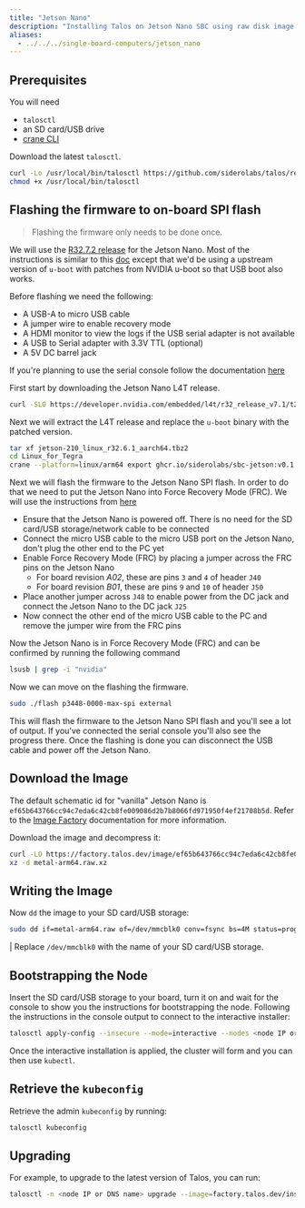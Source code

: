 ```yaml
---
title: "Jetson Nano"
description: "Installing Talos on Jetson Nano SBC using raw disk image."
aliases:
  - ../../../single-board-computers/jetson_nano
---
```


## Prerequisites

You will need

- `talosctl`
- an SD card/USB drive
- [crane CLI](https://github.com/google/go-containerregistry/releases)

Download the latest `talosctl`.

```bash
curl -Lo /usr/local/bin/talosctl https://github.com/siderolabs/talos/releases/download/{{< release >}}/talosctl-$(uname -s | tr "[:upper:]" "[:lower:]")-amd64
chmod +x /usr/local/bin/talosctl
```

## Flashing the firmware to on-board SPI flash

> Flashing the firmware only needs to be done once.

We will use the [R32.7.2 release](https://developer.nvidia.com/embedded/l4t/r32_release_v7.1/t210/jetson-210_linux_r32.7.2_aarch64.tbz2) for the Jetson Nano.
Most of the instructions is similar to this [doc](https://nullr0ute.com/2020/11/installing-fedora-on-the-nvidia-jetson-nano/) except that we'd be using a upstream version of `u-boot` with patches from NVIDIA u-boot so that USB boot also works.

Before flashing we need the following:

- A USB-A to micro USB cable
- A jumper wire to enable recovery mode
- A HDMI monitor to view the logs if the USB serial adapter is not available
- A USB to Serial adapter with 3.3V TTL (optional)
- A 5V DC barrel jack

If you're planning to use the serial console follow the documentation [here](https://www.jetsonhacks.com/2019/04/19/jetson-nano-serial-console/)

First start by downloading the Jetson Nano L4T release.

```bash
curl -SLO https://developer.nvidia.com/embedded/l4t/r32_release_v7.1/t210/jetson-210_linux_r32.7.2_aarch64.tbz2
```

Next we will extract the L4T release and replace the `u-boot` binary with the patched version.

```bash
tar xf jetson-210_linux_r32.6.1_aarch64.tbz2
cd Linux_for_Tegra
crane --platform=linux/arm64 export ghcr.io/siderolabs/sbc-jetson:v0.1.0 - | tar xf - --strip-components=4 -C bootloader/t210ref/p3450-0000/ artifacts/arm64/u-boot/jetson_nano/u-boot.bin
```

Next we will flash the firmware to the Jetson Nano SPI flash.
In order to do that we need to put the Jetson Nano into Force Recovery Mode (FRC).
We will use the instructions from [here](https://developer.download.nvidia.com/embedded/L4T/r32_Release_v4.4/r32_Release_v4.4-GMC3/T210/l4t_quick_start_guide.txt)

- Ensure that the Jetson Nano is powered off.
There is no need for the SD card/USB storage/network cable to be connected
- Connect the micro USB cable to the micro USB port on the Jetson Nano, don't plug the other end to the PC yet
- Enable Force Recovery Mode (FRC) by placing a jumper across the FRC pins on the Jetson Nano
  - For board revision *A02*, these are pins `3` and `4` of header `J40`
  - For board revision *B01*, these are pins `9` and `10` of header `J50`
- Place another jumper across `J48` to enable power from the DC jack and connect the Jetson Nano to the DC jack `J25`
- Now connect the other end of the micro USB cable to the PC and remove the jumper wire from the FRC pins

Now the Jetson Nano is in Force Recovery Mode (FRC) and can be confirmed by running the following command

```bash
lsusb | grep -i "nvidia"
```

Now we can move on the flashing the firmware.

```bash
sudo ./flash p3448-0000-max-spi external
```

This will flash the firmware to the Jetson Nano SPI flash and you'll see a lot of output.
If you've connected the serial console you'll also see the progress there.
Once the flashing is done you can disconnect the USB cable and power off the Jetson Nano.

## Download the Image

The default schematic id for "vanilla" Jetson Nano is `ef65b643766cc94c7eda6c42cb8fe009086d2b7b8066fd971950f4ef21708b5d`.
Refer to the [Image Factory](/../../../learn-more/image-factory) documentation for more information.

Download the image and decompress it:

```bash
curl -LO https://factory.talos.dev/image/ef65b643766cc94c7eda6c42cb8fe009086d2b7b8066fd971950f4ef21708b5d/{{< release >}}/metal-arm64.raw.xz
xz -d metal-arm64.raw.xz
```

## Writing the Image

Now `dd` the image to your SD card/USB storage:

```bash
sudo dd if=metal-arm64.raw of=/dev/mmcblk0 conv=fsync bs=4M status=progress
```

| Replace `/dev/mmcblk0` with the name of your SD card/USB storage.

## Bootstrapping the Node

Insert the SD card/USB storage to your board, turn it on and wait for the console to show you the instructions for bootstrapping the node.
Following the instructions in the console output to connect to the interactive installer:

```bash
talosctl apply-config --insecure --mode=interactive --nodes <node IP or DNS name>
```

Once the interactive installation is applied, the cluster will form and you can then use `kubectl`.

## Retrieve the `kubeconfig`

Retrieve the admin `kubeconfig` by running:

```bash
talosctl kubeconfig
```

## Upgrading

For example, to upgrade to the latest version of Talos, you can run:

```bash
talosctl -n <node IP or DNS name> upgrade --image=factory.talos.dev/installer/ef65b643766cc94c7eda6c42cb8fe009086d2b7b8066fd971950f4ef21708b5d:{{< release >}}
```
